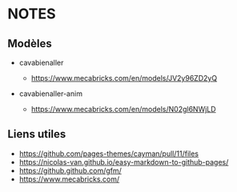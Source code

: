 # NOTES

## Modèles

* cavabienaller
  - https://www.mecabricks.com/en/models/JV2y96ZD2yQ

* cavabienaller-anim
  - https://www.mecabricks.com/en/models/N02gl6NWjLD


## Liens utiles

* https://github.com/pages-themes/cayman/pull/11/files
* https://nicolas-van.github.io/easy-markdown-to-github-pages/
* https://github.github.com/gfm/
* https://www.mecabricks.com/
